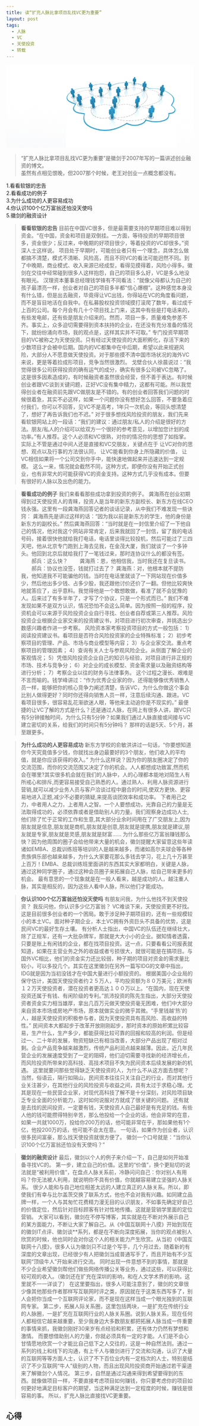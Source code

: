 ```yaml
---
title: 读“扩充人脉比拿项目乱找VC更为重要” 
layout: post
tags:
  - 人脉 
  - VC
  - 天使投资
  - 转载
---
```


![](/media/images/201401/relationship.png)
> “扩充人脉比拿项目乱找VC更为重要”是徽剑于2007年写的一篇讲述创业融资的博文。  
> 虽然有点相见恨晚，但2007那个时候，老王对创业一点概念都没有。

1.看看软银的忠告  
2.看看成功的例子  
3.为什么成功的人更容易成功  
4.你认识100个亿万富翁还怕没天使吗  
5.徽剑的融资设计  

> **看看软银的忠告**
目前在中国VC很多，但是最需要支持的早期项目难以得到资金。“在中国，资金和项目是双倒挂。一方面，等待投资的早期项目很多，资金很少；反过来，中晚期的好项目很少，等着投资的VC却很多。”资深人士这样说。 
项目处于早期时，可能创业者只有一个理念，具体怎么做都搞不清楚，模式不清晰、风险高，而且不同VC的看法可能迥然不同。到了中晚期，商业模式、收入来源已经成型，看得见摸得着，风险小得多。徽剑在交往中经常碰到很多人这样抱怨，自己的项目多么好，VC是多么地没有眼光。 
汉理资本董事总经理钱学锋有不同看法：“就像父母都认为自己的孩子最漂亮一样，创业者对自己的项目多半都“信心爆棚”。这种感觉本身没有什么错，但是出去融资，毕竟得让VC出钱，你得站在VC的角度看问题，而不是盲目地活在自我中。在私募股权投资领域摸打滚爬了数年，看过成千上百的公司。每个月会有几十个项目找上门来，这其中有些是打电话来的，有些发电邮，还有些是朋友介绍来的。然而，项目一多，质量难免参差不齐。事实上，众多迫切需要得到资本扶持的企业，在还没有充分准备的情况下，就纷纷涌向市场，我的观点是，这样其实并不可取。” 
专门投资早期项目的VC被称之为天使投资。只有经过天使投资的大面积孵化，存活下来的少数项目才会被中后期。国内的VC都集中在中后期，希望以此来规避风险，大部分人不愿意做天使投资。对于那些摸不清中国市场状况的海外VC来说，更是等着捡成形项目，竞争当然很激烈。 
戈壁合伙人徐晨说过：“我觉得很多公司获得投资的确有运气的成分，确实有很多公司被VC忽略了。这是很多因素造成的，有时候融资者虽然很会经营，但不善于表达。有时候创业者跟VC谈到关键问题，正好VC没有集中精力，这都有可能。所以我觉得创业者在融资前先跟VC做朋友是不错的。有的创业者回答我们问题的时候很着急，其实不必这样，如果一个问题你没有想好怎么回答，不要急着应付我们，你可以不回答，见VC不是高考，1年只一次机会，等回头想清楚了，想好了再告诉我们也不迟。” 
对于很多想找风险投资的朋友，我们先来看软银网站上的一段话：“我们的建议：通过朋友/私人的介绍是很好的方法。朋友/私人的介绍可以给双方一个很好的参考意见，以增加您计划的成功率。”有人推荐。这个人必须和VC很熟，对你的情况你的思想了如指掌。 
实际上不管是通过中间人还是直接和VC交朋友，关键点在于
让VC对你的思想、观点以及行事的方法很认同，
让VC能看到你身上所隐藏的价值，
让VC相信如果将一个公司交到你手中，能快速地做起来并迅速达到一定规模。 
这么一来，情况就会截然不同，这种方式，即便你没有开始正式创业，也有非常大的可能获得VC的资金支持。这种方式几乎没有成本。但要有很好的人脉以及出色的能力。 

> **看看成功的例子**
我们来看看那些成功拿到投资的例子。 
龚海燕在创业初期得到过天使投资人的青睐，投资人是当年的新东方副校长、新东方在线CEO钱永强。这里有一段龚海燕回答记者的谈话记录，从中我们不难发现一些诀窍： 
龚海燕先是讲过这样的话：“因为我以前是新东方的学生，他的身份是新东方的副校长。” 
然后龚海燕回答：“当时就是在一封信里介绍了一下他自己的情况，他对我这个网站非常肯定，后来我就回了一封信，留了我的电话号码，接着很快他就给我打电话，电话里谈得比较投机，然后可能过了三四天吧，他从北京专门跑到上海去见我，在金茂大厦，我们就谈了一个多钟头。他回到北京后就给我打了一笔钱过来，那时连协议什么的都没有签。
　　郝兵：这么快？
　　龚海燕：恩，他相信我，当时我还在复旦读书。
　　郝兵：协议也没签，钱就打过去了？
    龚海燕：对，他根本就不提防我，他知道我不可能骗他的钱。当时在电话里就谈了一下网站现在价值多少，然后他出多少钱、占多少股，我还跟他讨价还价了一翻。但他比较爽快地就答应了，出乎意料。我觉得他是一个敢想敢做，看准了就不会犹豫的人。后来过了有多半年了，才写了个协议，只是一个形式而已。” 
我们不难发现如果不是双方认识，情况恐怕不会这么简单。因为按照一般的程序，投资机会可以来源于风险投资企业自行寻找、创业者自荐或第三人推荐。风险投资企业根据企业家交来的投资建议书，对项目进行初次审查，并挑选出少数感兴趣者作进一步考察。 
风险资本家考察投资项目的方式一般包括：
1）阅读投资建议书。看项目是否符合风险投资家的企业特殊标准；
2）初步考察项目的管理、产品、市场与商业模型等内容；
3）与企业家交流。重点考察项目的管理因素；
4）查询有关人士与参观风险企业。从侧面了解企业的客观情况；
5）凭借风险投资企业自己的知识与经验，对项目进行非正规的市场、技术与竞争分；
6）对企业的成长模型、资金需求量以及融资结构等进行分析；
7）考察企业以往的财务与法律事务。 
这个过程之漫长、艰难是不言而喻的。钱学峰讲过：“作为优秀企业家的你，还得能够像优秀销售人员一样，能够把你的核心竞争力阐述清楚，告诉VC，为什么你做这个事会比别人做得更好？同时你还得向销售人员一样，注意后续沟通、跟进。VC看项目很多，很容易乱花渐欲迷人眼，等他来主动追你是不现实的。” 
最便捷的让VC了解的方式是什么？还是通过人脉，在网上有很多人讲，跟VC只有5分钟接触时间，为什么只有5分钟？如果我们通过人脉直接或间接与VC建立密切的关系，给我们的时间只有5分钟吗？ 
那样的话是5天、5个月，甚至跟更多。 

> **为什么成功的人更容易成功**
新东方学校的俞敏洪讲过一句话，“你要想知道你今天究竟值多少钱，你就找出身边最要好的3个朋友，他们收入的平均值，就是你应该获得的收入。” 
为什么这样说？因为你的朋友圈决定了你的交流范围，而你的交流范围又决定了你的机会。人人都想成功致富,然而机会在哪里?其实很多机会就在我们的人脉中，人的心理都本能地对陌生人有所戒心和排斥,而更容易接受自己熟悉的人。通过熟人、利用人脉资源进行营销,就可以减少业务人员与客户洽谈过程中磨合的时间,使双方更快、更容易地进入正题,减少不必要的猜疑,来提高谈团效率和成功率。 
下者用己之力，中者用人之力，上者用人之智。一个人要想成功，光靠自己的力量是无法取得成功的，必须依靠或者是借助别人的力量。我们观察身边成功人士,他们除了忙于正常的工作和生意,其大部分业余时间用在了广交朋友上,因为朋友就是信息,朋友就是商机,朋友就是创意,朋友就是提携,朋友就是建议,朋友就是专家,朋友就是灵感,朋友就是财富...... 
为什么那些亿万富翁赚钱那么快？因为他周围的圈子会给他带来大量的机会，徽剑提醒大家留意这些年读诸如EMBA、总裁训练班等培训的人是越来越多，而诸如高尔夫球会等各种贵族俱乐部也越来越多，为什么大家要花那么多钱去学习，花上几十万甚至上百万！EMBA、总裁训练班里面讲的东西其实大家都明白，关键是人脉，通过这种同学圈子，通过这种会员圈子来拓展自己人脉，给自己带来更多的机会。 
最有意思的一个现象就是在一般人看来，越是成功的人，越注重人脉，其实是相反的，因为这些人看中人脉，所以他们才能成功。 

> **你认识100个亿万富翁还怕没天使吗**
有朋友问我，为什么他找不到天使投资？
我反问他，你认识多少亿万富翁？ 
VC难谈下来，天使投资更不好找。这是目前很多创业者的一个困局。敢于涉足种子期项目的，还有一些规模较小的本土VC。面对种子期企业，本土VC拥有外资巨头不具备的优势，这是民间VC的最好生存土壤。 
有分析人士指出，中国VC的队伍还在继续壮大，除了正规军，还有一大批杂牌军，那就是大大小小的企业。据知情者透露，只要是账上有闲钱的企业，都在找项目投资。这一点，只要看看公司报表就知道，如果在主营业务之外的收益或者亏损很大，就很可能是在搞项目。与国外VC相比，他们的资金实力还比较弱，种子期的项目对资金的需求量比较小，可以多投几个。其实在这里徽剑在另外一篇写IDG的文章中指出，IDG就是因为当初没钱才在中国大量进行小额投资的。 
根据美国小企业局的保守估计，美国天使投资者约２５万人，平均投资额为８０万美元；欧洲有１２万天使投资者，潜在投资者更高达１００万以上。“在国内，现在天使投资还属于有钱、有闲阶级的专利。”凯沛投资的陈先生指出，大部分天使投资者资金实力相当雄厚，拿出几百万元做天使投资毫无困难，他们中大部分来自资本市场或房地产市场，原本就做实业的微乎其微。“手里钱越‘热’的人，越是天使投资的积极参与者，因为天使投资具有高风险、高收益的特性。” 
民间资本大都起步于改革开放刚刚起步，那时资本的原始积累比较容易，生产什么，生产多少，都能获得比较可靠的回报和较高的利润。但是经过一、二十年的发展，物资短缺已有相当改善，大部分产品出现了相对过剩。企业产品竞争越来越激烈，传统产品利润点越来越薄。因此，近几年民营企业的发展速度受到了一定的阻碍，他们迫切需要寻找新的经济增长点，而风险投资所带来的高科技、高技术项目不失为民间资本后续发展的新的机遇。 
这里就要问那些觉得缺乏天使投资的人，为什么不从这方面去想呢？当然，俗语云，隔行如隔山，民间资本往往只关注自己的行业，而对其他行业关注甚少，在其他行业的风险投资与收益之间，具有太过于求稳心理。尤其是现在一些民营企业家，对现代高科技了解不是十分深刻，对风险项目缺乏专业全面的分析能力，这时如何说服对方就成了很关键的问题。 
还有就是去找的民间投资，一定要有钱，天使投资人自己最好是有充足的钱。有些人他的钱可能攒得特别辛苦，那么他投给一个企业的话，他会非常的在意，如果一共就1000万，投给你200万的话，他可能非常在乎，那如果他有1个亿，他投200万的话，他可能不会太在意。 
一句话，如果作为创业者，认识很多民间富豪，那么找天使投资就很方便了。 
徽剑一个口号就是：“当你认识100个亿万富翁还怕没有天使吗？”

> **徽剑的融资设计**
最后，徽剑以个人的例子来介绍一下，自己是如何开始准备寻找VC的。 
第一步，建立自己的价值。这里的“价值”，换个更贴切的说法就是“被利用价值”，在盘点人脉关系前，冷静问问自己：你对别人有用吗？你无法被人利用，就说明你不具有价值，你就越容易建立坚强的人脉关系。 
很少人能和与自己地位相差太远的人建立真正的人脉关系。所以，即使我们有幸与比尔盖茨交换了联系方式，他也不会对我有兴趣。如同建立品牌一样，一个人与其匆忙花费精力漫无目的认识朋友，不如事先确定好自己的价值定位，然后针对目标顾客有针对性地传播。这就是营销学里面的定位营销。 
大家可以看到，徽剑在不停写博客，其实就是在不断对外展示自己的某方面能力，不断让大家了解自己。从《中国互联网十八摸》开始到现在的徽剑IT点评、徽剑谈**系列，都是在不断向深度拓展，当你的观点被别人欣赏的时候，他也同时会对你这个人的相关能力产生欣赏。从当初《中国互联网十八摸》，很多人认为徽剑只不过是个写手，几个月过去，随着新的有深度的文章出现，已经很少有人把徽剑当成普通写手了，而且开始有不少互联网“顶级牛人”开始来进行交流。 
同时出现一件意想不到的事情，那就是不少企业希望徽剑帮他们做些网络传播公关等业务，通过这些，可以获得比较可观的收入。（徽剑还在扩充在深圳的影响，和在人文学术界的影响，这里就不一一详谈了） 
在这里要指出，很多人可能注意到了，徽剑的文章很少像其他那些作者那样写互联网时评之类，原因就在于这类东西写多了，别人会把你当成一个互联网评论家，而不是现在这样当成一个眼光独到的互联网专家。 
第二步，拓展人际关系圈，这里包括两块，一是扩充在传统行业的人脉圈，一是扩充在互联网行业的人脉关系圈。说到人脉关系，现在任何人都相信它越来越重要，至少我身边大多数朋友都把拓展人脉当成一件重要的事情来抓，我徽剑刚好30来岁有点经验和积累，还有体力仍然有梦想和激情。 
而要想借助别人的力量，你就必须具有一定的才能。人们是不会心甘情愿地欣赏一个才能比自己低下之人交往的，这是一种自然法则。通过一系列的线上和线下的沟通，有上千人与徽剑进行了交流和沟通，认识了大量的互联网等等方面人士，认识了不下百位业内有一定档次的人士，特别是结识了不少互联网“牛人”级别的人物，而且出现风险投资商开始通过若干渠道来了解徽剑个人情况。 
第三步，自然是通过沟通来得到希望要得到的东西。就像做项目一样，不要直接考虑项目如何赚钱，你只要考虑你的项目如何更好地满足目标客户的期望，当这种满足达到一定程度的时候，赚钱是很容易的事。 
所以，扩充人脉比直接找VC更重要。


## 心得



